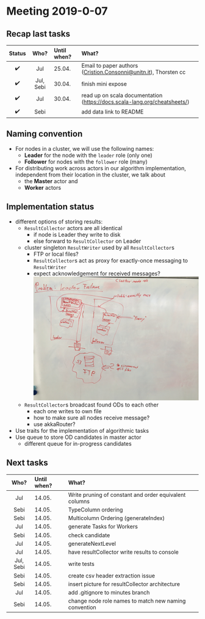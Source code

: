 # Meeting 2019-0-07

## Recap last tasks

| Status | Who?  | Until when?   | What? |
| :----: | :---: | :------------ | :---- |
| :heavy_check_mark: | Jul       | 25.04. | Email to paper authors (Cristion.Consonni@unitn.it), Thorsten cc |
| :heavy_check_mark: | Jul, Sebi | 30.04. | finish mini expose |
| :heavy_check_mark: | Jul       | 30.04. | read up on scala documentation (https://docs.scala-lang.org/cheatsheets/) |
| :heavy_check_mark: | Sebi      |        | add data link to README |

## Naming convention

- For nodes in a cluster, we will use the following names:
  - **Leader** for the node with the `leader` role (only one)
  - **Follower** for nodes with the `follower` role (many)
- For distributing work across actors in our algorithm implementation,
  independent from their location in the cluster,
  we talk about
  - the **Master** actor and
  - **Worker** actors

## Implementation status

- different options of storing results:
  - `ResultCollector` actors are all identical
    - if node is Leader they write to disk
    - else forward to `ResultCollector` on Leader
  - cluster singleton `ResultWriter` used by all `ResultCollector`s
    - FTP or local files?
    - `ResultCollector`s act as proxy for exactly-once messaging to `ResultWriter`
    - expect acknowledgement for received messages?
      ![ClusterSingleton architecture](../pictures/result-collector-ClusterSingleton.jpg)
  - `ResultCollector`s broadcast found ODs to each other
    - each one writes to own file
    - how to make sure all nodes receive message?
    - use akkaRouter?
- Use traits for the implementation of algorithmic tasks 
- Use queue to store OD candidates in master actor
  - different queue for in-progress candidates 

## Next tasks

| Who?  | Until when?   | What? |
| :---: | :------------ | :---- |
| Jul   | 14.05. | Write pruning of constant and order equivalent columns |
| Sebi  | 14.05. | TypeColumn ordering |
| Sebi  | 14.05. | Multicolumn Ordering (generateIndex) |
| Jul   | 14.05. | generate Tasks for Workers |
| Sebi  | 14.05. | check candidate |
| Jul   | 14.05. | generateNextLevel |
| Jul   | 14.05. | have resultCollector write results to console |
| Jul, Sebi | 14.05. | write tests |
| Sebi  | 14.05. | create csv header extraction issue |
| Sebi  | 14.05. | insert picture for resultCollector architecture |
| Jul   | 14.05. | add .gitignore to minutes branch |
| Sebi  | 14.05. | change node role names to match new naming convention |